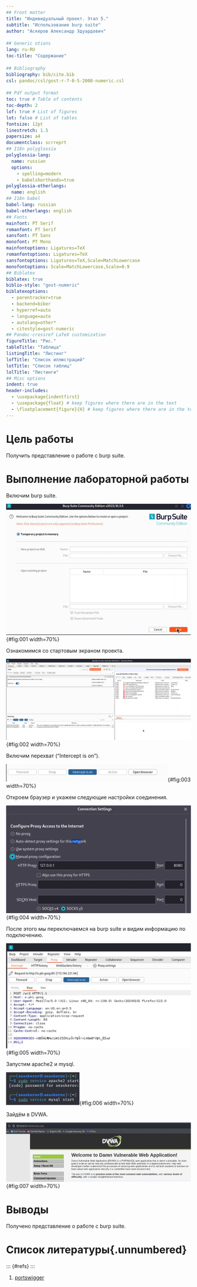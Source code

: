 ```yaml
---
## Front matter
title: "Индивидуальный проект. Этап 5."
subtitle: "Использование burp suite"
author: "Аскеров Александр Эдуардович"

## Generic otions
lang: ru-RU
toc-title: "Содержание"

## Bibliography
bibliography: bib/cite.bib
csl: pandoc/csl/gost-r-7-0-5-2008-numeric.csl

## Pdf output format
toc: true # Table of contents
toc-depth: 2
lof: true # List of figures
lot: false # List of tables
fontsize: 12pt
linestretch: 1.5
papersize: a4
documentclass: scrreprt
## I18n polyglossia
polyglossia-lang:
  name: russian
  options:
	- spelling=modern
	- babelshorthands=true
polyglossia-otherlangs:
  name: english
## I18n babel
babel-lang: russian
babel-otherlangs: english
## Fonts
mainfont: PT Serif
romanfont: PT Serif
sansfont: PT Sans
monofont: PT Mono
mainfontoptions: Ligatures=TeX
romanfontoptions: Ligatures=TeX
sansfontoptions: Ligatures=TeX,Scale=MatchLowercase
monofontoptions: Scale=MatchLowercase,Scale=0.9
## Biblatex
biblatex: true
biblio-style: "gost-numeric"
biblatexoptions:
  - parentracker=true
  - backend=biber
  - hyperref=auto
  - language=auto
  - autolang=other*
  - citestyle=gost-numeric
## Pandoc-crossref LaTeX customization
figureTitle: "Рис."
tableTitle: "Таблица"
listingTitle: "Листинг"
lofTitle: "Список иллюстраций"
lotTitle: "Список таблиц"
lolTitle: "Листинги"
## Misc options
indent: true
header-includes:
  - \usepackage{indentfirst}
  - \usepackage{float} # keep figures where there are in the text
  - \floatplacement{figure}{H} # keep figures where there are in the text
---
```


# Цель работы

Получить представление о работе с burp suite.

# Выполнение лабораторной работы

Включим burp suite.

![Запуск burp suite](image/1.png){#fig:001 width=70%}

Ознакомимся со стартовым экраном проекта.

![Начало работы](image/2.png){#fig:002 width=70%}

Включим перехват (“Intercept is on”).

![Запуск перехвата](image/3.png){#fig:003 width=70%}

Откроем браузер и укажем следующие настройки соединения.

![Настройка соединения](image/4.png){#fig:004 width=70%}

После этого мы переключаемся на burp suite и видим информацию по подключению.

![Информация по подключению от burp suite](image/5.png){#fig:005 width=70%}

Запустим apache2 и mysql.

![Запуск apache2 и mysql](image/6.png){#fig:006 width=70%}

Зайдём в DVWA.

![DVWA](image/7.png){#fig:007 width=70%}

# Выводы

Получено представление о работе с burp suite.

# Список литературы{.unnumbered}

::: {#refs}
:::
1. [portswigger](https://portswigger.net/)
